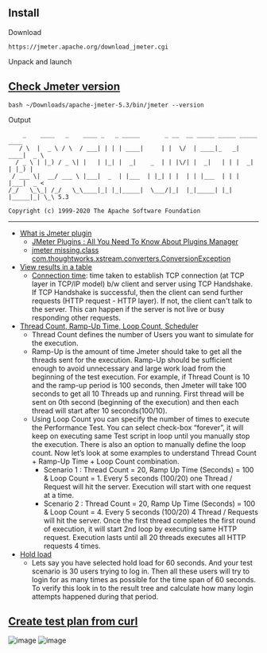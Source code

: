 ## Install
Download
```
https://jmeter.apache.org/download_jmeter.cgi
```

Unpack and launch


## [Check Jmeter version](https://stackoverflow.com/a/52632844/10393067)
```
bash ~/Downloads/apache-jmeter-5.3/bin/jmeter --version
```

Output
```
    _    ____   _    ____ _   _ _____       _ __  __ _____ _____ _____ ____
   / \  |  _ \ / \  / ___| | | | ____|     | |  \/  | ____|_   _| ____|  _ \
  / _ \ | |_) / _ \| |   | |_| |  _|    _  | | |\/| |  _|   | | |  _| | |_) |
 / ___ \|  __/ ___ \ |___|  _  | |___  | |_| | |  | | |___  | | | |___|  _ <
/_/   \_\_| /_/   \_\____|_| |_|_____|  \___/|_|  |_|_____| |_| |_____|_| \_\ 5.3

Copyright (c) 1999-2020 The Apache Software Foundation
```

----------


- [What is Jmeter plugin](https://www.simplilearn.com/tutorials/jmeter-tutorial/jmeter-plugins)
  - [JMeter Plugins : All You Need To Know About Plugins Manager](https://www.edureka.co/blog/jmeter-plugins/) 
  - [jmeter missing.class com.thoughtworks.xstream.converters.ConversionException](https://stackoverflow.com/questions/45979130/jmeter-missing-class-com-thoughtworks-xstream-converters-conversionexception)
- [View results in a table](https://stackoverflow.com/questions/29252088/jmeter-test-not-running)
  - [Connection time](https://stackoverflow.com/questions/41790285/what-the-difference-latency-time-vs-connect-time-in-jmeter): time taken to establish TCP connection (at TCP layer in TCP/IP model) b/w client and server using TCP Handshake. If TCP Handshake is successful, then the client can send further requests (HTTP request - HTTP layer). If not, the client can't talk to the server. This can happen if the server is not live or busy responding other requests.
- [Thread Count, Ramp-Up Time, Loop Count, Scheduler](http://www.testingjournals.com/5-must-know-features-thread-group-jmeter/)
  - Thread Count defines the number of Users you want to simulate for the execution.
  - Ramp-Up is the amount of time Jmeter should take to get all the threads sent for the execution. Ramp-Up should be sufficient enough to avoid unnecessary and large work load from the beginning of the test execution. For example, if Thread Count is 10 and the ramp-up period is 100 seconds, then Jmeter will take 100 seconds to get all 10 Threads up and running. First thread will be sent on 0th second (beginning of the execution) and then each thread will start after 10 seconds(100/10).
  - Using Loop Count you can specify the number of times to execute the Performance Test. You can select check-box “forever”, it will keep on executing same Test script in loop until you manually stop the execution. There is also an option to manually define the loop count. Now let’s look at some examples to understand Thread Count + Ramp-Up Time + Loop Count combination.
     - Scenario 1 : Thread Count = 20, Ramp Up Time (Seconds) = 100 & Loop Count = 1. Every 5 seconds (100/20) one Thread / Request will hit the server. Execution will start with one request at a time.
     - Scenario 2 : Thread Count = 20, Ramp Up Time (Seconds) = 100 & Loop Count = 4. Every 5 seconds (100/20) 4 Thread / Requests will hit the server. Once the first thread completes the first round of execution, it will start 2nd loop by executing same HTTP request. Execution lasts until all 20 threads executes all HTTP requests 4 times.
- [Hold load](https://sqa.stackexchange.com/questions/10352/what-does-hold-load-for-mean-in-jmeter-and-how-do-i-disable-it)
  - Lets say you have selected hold load for 60 seconds.
    And your test scenario is 30 users trying to log in.
    Then all these users will try to login for as many times as possible for the time span of 60 seconds.
    To verify this look in to the result tree and calculate how many login attempts happened during that period.
    
## [Create test plan from curl](https://dev.to/qainsights/curl-tips-for-performance-engineers-1j0f)

![image](https://user-images.githubusercontent.com/22516811/168575240-1c413309-0c55-4b47-89ad-114cc96e1ded.png)
![image](https://user-images.githubusercontent.com/22516811/168575261-1922e3cf-02e7-43e4-990a-aea8b1537485.png)

